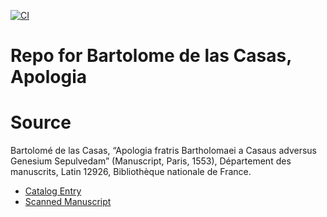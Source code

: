[![CI](https://github.com/scta-texts/lca8s8/actions/workflows/validation.yml/badge.svg?branch=master)](https://github.com/scta-texts/lca8s8/actions/workflows/validation.yml)

# Repo for Bartolome de las Casas, Apologia

# Source
Bartolomé de las Casas, “Apologia fratris Bartholomaei a Casaus adversus Genesium Sepulvedam” (Manuscript, Paris, 1553), Département des manuscrits, Latin 12926, Bibliothèque nationale de France. 
* [Catalog Entry](https://archivesetmanuscrits.bnf.fr/ark:/12148/cc740535)
* [Scanned Manuscript](https://gallica.bnf.fr/ark:/12148/btv1b9080777g)

